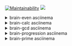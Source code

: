 [![Maintainability](https://api.codeclimate.com/v1/badges/a99a88d28ad37a79dbf6/maintainability)](https://codeclimate.com/github/dpetruk/backend-project-lvl1)
![](https://github.com/dpetruk/backend-project-lvl1/workflows/Node.js%20CI/badge.svg)

<details>
  <summary>brain-even asciinema</summary>

  [![asciicast](https://asciinema.org/a/323924.svg)](https://asciinema.org/a/323924)
</details>

<details>
  <summary>brain-calc asciinema</summary>

  [![asciicast](https://asciinema.org/a/323925.svg)](https://asciinema.org/a/323925)
</details>

<details>
  <summary>brain-gcd asciinema</summary>

  [![asciicast](https://asciinema.org/a/323926.svg)](https://asciinema.org/a/323926)
</details>

<details>
  <summary>brain-progression asciinema</summary>

  [![asciicast](https://asciinema.org/a/323927.svg)](https://asciinema.org/a/323927)
</details>

<details>
  <summary>brain-prime asciinema</summary>

  [![asciicast](https://asciinema.org/a/323928.svg)](https://asciinema.org/a/323928)
</details>
